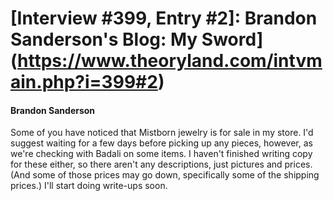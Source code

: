 # [Interview #399, Entry #2]: Brandon Sanderson's Blog: My Sword](https://www.theoryland.com/intvmain.php?i=399#2)

#### Brandon Sanderson

Some of you have noticed that Mistborn jewelry is for sale in my store. I'd suggest waiting for a few days before picking up any pieces, however, as we're checking with Badali on some items. I haven't finished writing copy for these either, so there aren't any descriptions, just pictures and prices. (And some of those prices may go down, specifically some of the shipping prices.) I'll start doing write-ups soon.

